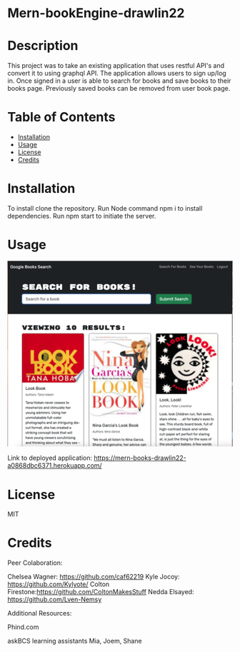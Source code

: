 # Mern-bookEngine-drawlin22


# Description
This project was to take an existing application that uses restful API's and convert it to using graphql API. The application allows users to sign up/log in. Once signed in a user is able to search for books and save books to their books page. Previously saved books can be removed from user book page.

# Table of Contents
- [Installation](#installation)
- [Usage](#usage)
- [License](#license)
- [Credits](#credits)



# Installation

To install clone the repository. Run Node command npm i to install dependencies. Run npm start to initiate the server. 


# Usage

![Book Search](image.png)


Link to deployed application: https://mern-books-drawlin22-a0868dbc6371.herokuapp.com/


# License
MIT


# Credits
Peer Colaboration:

Chelsea Wagner: https://github.com/caf62219
Kyle Jocoy: https://github.com/Kylyote/
Colton Firestone:https://github.com/ColtonMakesStuff
Nedda Elsayed: https://github.com/Lven-Nemsy

Additional Resources:

Phind.com

askBCS learning assistants Mia, Joem, Shane